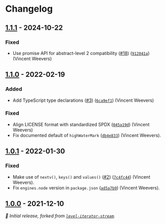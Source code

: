 # Changelog

## [1.1.1] - 2024-10-22

### Fixed

- Use promise API for abstract-level 2 compatibility ([#18](https://github.com/Level/read-stream/issues/18)) ([`912041a`](https://github.com/Level/read-stream/commit/912041a)) (Vincent Weevers)

## [1.1.0] - 2022-02-19

### Added

- Add TypeScript type declarations ([#3](https://github.com/Level/read-stream/issues/3)) ([`6ca9ef1`](https://github.com/Level/read-stream/commit/6ca9ef1)) (Vincent Weevers)

### Fixed

- Align LICENSE format with standardized SPDX ([`045a19d`](https://github.com/Level/read-stream/commit/045a19d)) (Vincent Weevers)
- Fix documented default of `highWaterMark` ([`db4e833`](https://github.com/Level/read-stream/commit/db4e833)) (Vincent Weevers).

## [1.0.1] - 2022-01-30

### Fixed

- Make use of `nextv()`, `keys()` and `values()` ([#2](https://github.com/Level/read-stream/issues/2)) ([`7c4fc44`](https://github.com/Level/read-stream/commit/7c4fc44)) (Vincent Weevers).
- Fix `engines.node` version in `package.json` ([`ad5a7b9`](https://github.com/Level/read-stream/commit/ad5a7b9)) (Vincent Weevers).

## [1.0.0] - 2021-12-10

_:seedling: Initial release, forked from [`level-iterator-stream`](https://github.com/Level/iterator-stream)._

[1.1.1]: https://github.com/Level/read-stream/releases/tag/v1.1.1

[1.1.0]: https://github.com/Level/read-stream/releases/tag/v1.1.0

[1.0.1]: https://github.com/Level/read-stream/releases/tag/v1.0.1

[1.0.0]: https://github.com/Level/read-stream/releases/tag/v1.0.0
